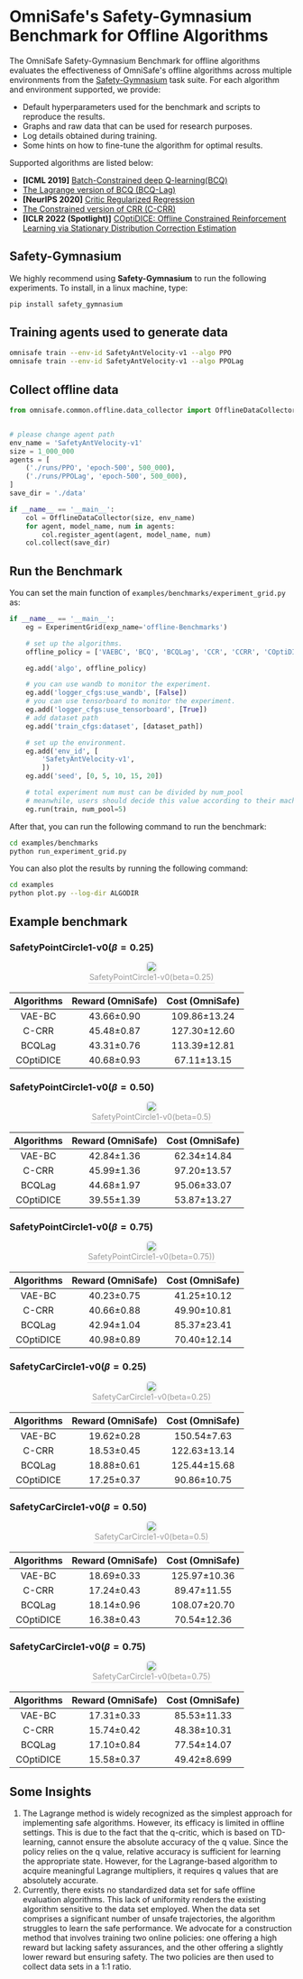 # OmniSafe's Safety-Gymnasium Benchmark for Offline Algorithms

The OmniSafe Safety-Gymnasium Benchmark for offline algorithms evaluates the effectiveness of OmniSafe's offline algorithms across multiple environments from the [Safety-Gymnasium](https://github.com/PKU-Alignment/safety-gymnasium) task suite. For each algorithm and environment supported, we provide:

- Default hyperparameters used for the benchmark and scripts to reproduce the results.
- Graphs and raw data that can be used for research purposes.
- Log details obtained during training.
- Some hints on how to fine-tune the algorithm for optimal results.

Supported algorithms are listed below:

- **[ICML 2019]** [Batch-Constrained deep Q-learning(BCQ)](https://arxiv.org/pdf/1812.02900.pdf)
- [The Lagrange version of BCQ (BCQ-Lag)](https://arxiv.org/pdf/1812.02900.pdf)
- **[NeurIPS 2020]** [Critic Regularized Regression](https://proceedings.neurips.cc//paper/2020/file/588cb956d6bbe67078f29f8de420a13d-Paper.pdf)
- [The Constrained version of CRR (C-CRR)](https://proceedings.neurips.cc/paper/2020/hash/588cb956d6bbe67078f29f8de420a13d-Abstract.html)
- **[ICLR 2022 (Spotlight)]** [COptiDICE: Offline Constrained Reinforcement Learning via Stationary Distribution Correction Estimation](https://arxiv.org/abs/2204.08957?context=cs.AI)

## Safety-Gymnasium

We highly recommend using **Safety-Gymnasium** to run the following experiments. To install, in a linux machine, type:

```bash
pip install safety_gymnasium
```

## Training agents used to generate data

```bash
omnisafe train --env-id SafetyAntVelocity-v1 --algo PPO
omnisafe train --env-id SafetyAntVelocity-v1 --algo PPOLag
```

## Collect offline data

```python
from omnisafe.common.offline.data_collector import OfflineDataCollector


# please change agent path
env_name = 'SafetyAntVelocity-v1'
size = 1_000_000
agents = [
    ('./runs/PPO', 'epoch-500', 500_000),
    ('./runs/PPOLag', 'epoch-500', 500_000),
]
save_dir = './data'

if __name__ == '__main__':
    col = OfflineDataCollector(size, env_name)
    for agent, model_name, num in agents:
        col.register_agent(agent, model_name, num)
    col.collect(save_dir)
```

## Run the Benchmark

You can set the main function of ``examples/benchmarks/experiment_grid.py`` as:

```python
if __name__ == '__main__':
    eg = ExperimentGrid(exp_name='offline-Benchmarks')

    # set up the algorithms.
    offline_policy = ['VAEBC', 'BCQ', 'BCQLag', 'CCR', 'CCRR', 'COptiDICE']

    eg.add('algo', offline_policy)

    # you can use wandb to monitor the experiment.
    eg.add('logger_cfgs:use_wandb', [False])
    # you can use tensorboard to monitor the experiment.
    eg.add('logger_cfgs:use_tensorboard', [True])
    # add dataset path
    eg.add('train_cfgs:dataset', [dataset_path])

    # set up the environment.
    eg.add('env_id', [
        'SafetyAntVelocity-v1',
        ])
    eg.add('seed', [0, 5, 10, 15, 20])

    # total experiment num must can be divided by num_pool
    # meanwhile, users should decide this value according to their machine
    eg.run(train, num_pool=5)
```

After that, you can run the following command to run the benchmark:

```bash
cd examples/benchmarks
python run_experiment_grid.py
```

You can also plot the results by running the following command:

```bash
cd examples
python plot.py --log-dir ALGODIR
```

## Example benchmark

### SafetyPointCircle1-v0($\beta = 0.25$)

<center>
    <img style="border-radius: 0.3125em;
    box-shadow: 0 2px 4px 0 rgba(34,36,38,.12),0 2px 10px 0 rgba(34,36,38,.08);"
    src="https://github.com/Gaiejj/omnisafe_benchmarks_cruve/blob/main/offline/benchmarks/SafetyPointCircle1-v0-0.25.png">
    <br>
    <div style="color:orange; border-bottom: 1px solid #d9d9d9;
    display: inline-block;
    color: #999;
    padding: 2px;">SafetyPointCircle1-v0(beta=0.25)</div>
</center>

| Algorithms | Reward (OmniSafe) | Cost (OmniSafe) |
| :--------: | :---------------: | :-------------: |
|   VAE-BC   |    43.66±0.90     |  109.86±13.24   |
|   C-CRR    |    45.48±0.87     |  127.30±12.60   |
|   BCQLag   |    43.31±0.76     |  113.39±12.81   |
| COptiDICE  |    40.68±0.93     |   67.11±13.15   |

### SafetyPointCircle1-v0($\beta = 0.50$)

<center>
    <img style="border-radius: 0.3125em;
    box-shadow: 0 2px 4px 0 rgba(34,36,38,.12),0 2px 10px 0 rgba(34,36,38,.08);"
    src="https://github.com/Gaiejj/omnisafe_benchmarks_cruve/blob/main/offline/benchmarks/SafetyPointCircle1-v0-0.5.png">
    <br>
    <div style="color:orange; border-bottom: 1px solid #d9d9d9;
    display: inline-block;
    color: #999;
    padding: 2px;">SafetyPointCircle1-v0(beta=0.5)</div>
</center>

| Algorithms | Reward (OmniSafe) | Cost (OmniSafe) |
| :--------: | :---------------: | :-------------: |
|   VAE-BC   |    42.84±1.36     |   62.34±14.84   |
|   C-CRR    |    45.99±1.36     |   97.20±13.57   |
|   BCQLag   |    44.68±1.97     |   95.06±33.07   |
| COptiDICE  |    39.55±1.39     |   53.87±13.27   |

### SafetyPointCircle1-v0($\beta = 0.75$)

<center>
    <img style="border-radius: 0.3125em;
    box-shadow: 0 2px 4px 0 rgba(34,36,38,.12),0 2px 10px 0 rgba(34,36,38,.08);"
    src="https://github.com/Gaiejj/omnisafe_benchmarks_cruve/blob/main/offline/benchmarks/SafetyPointCircle1-v0-0.75.png">
    <br>
    <div style="color:orange; border-bottom: 1px solid #d9d9d9;
    display: inline-block;
    color: #999;
    padding: 2px;">SafetyPointCircle1-v0(beta=0.75))</div>
</center>

| Algorithms | Reward (OmniSafe) | Cost (OmniSafe) |
| :--------: | :---------------: | :-------------: |
|   VAE-BC   |    40.23±0.75     |   41.25±10.12   |
|   C-CRR    |    40.66±0.88     |   49.90±10.81   |
|   BCQLag   |    42.94±1.04     |   85.37±23.41   |
| COptiDICE  |    40.98±0.89     |   70.40±12.14   |

### SafetyCarCircle1-v0($\beta = 0.25$)

<center>
    <img style="border-radius: 0.3125em;
    box-shadow: 0 2px 4px 0 rgba(34,36,38,.12),0 2px 10px 0 rgba(34,36,38,.08);"
    src="https://github.com/Gaiejj/omnisafe_benchmarks_cruve/blob/main/offline/benchmarks/SafetyCarCircle1-v0-0.25.png">
    <br>
    <div style="color:orange; border-bottom: 1px solid #d9d9d9;
    display: inline-block;
    color: #999;
    padding: 2px;">SafetyCarCircle1-v0(beta=0.25)</div>
</center>

| Algorithms | Reward (OmniSafe) | Cost (OmniSafe) |
| :--------: | :---------------: | :-------------: |
|   VAE-BC   |    19.62±0.28     |   150.54±7.63   |
|   C-CRR    |    18.53±0.45     |  122.63±13.14   |
|   BCQLag   |    18.88±0.61     |  125.44±15.68   |
| COptiDICE  |    17.25±0.37     |   90.86±10.75   |

### SafetyCarCircle1-v0($\beta = 0.50$)

<center>
    <img style="border-radius: 0.3125em;
    box-shadow: 0 2px 4px 0 rgba(34,36,38,.12),0 2px 10px 0 rgba(34,36,38,.08);"
    src="https://github.com/Gaiejj/omnisafe_benchmarks_cruve/blob/main/offline/benchmarks/SafetyCarCircle1-v0-0.5.png">
    <br>
    <div style="color:orange; border-bottom: 1px solid #d9d9d9;
    display: inline-block;
    color: #999;
    padding: 2px;">SafetyCarCircle1-v0(beta=0.5)</div>
</center>

| Algorithms | Reward (OmniSafe) | Cost (OmniSafe) |
| :--------: | :---------------: | :-------------: |
|   VAE-BC   |    18.69±0.33     |  125.97±10.36   |
|   C-CRR    |    17.24±0.43     |   89.47±11.55   |
|   BCQLag   |    18.14±0.96     |  108.07±20.70   |
| COptiDICE  |    16.38±0.43     |   70.54±12.36   |

### SafetyCarCircle1-v0($\beta = 0.75$)

<center>
    <img style="border-radius: 0.3125em;
    box-shadow: 0 2px 4px 0 rgba(34,36,38,.12),0 2px 10px 0 rgba(34,36,38,.08);"
    src="https://github.com/Gaiejj/omnisafe_benchmarks_cruve/blob/main/offline/benchmarks/SafetyCarCircle1-v0-0.75.png">
    <br>
    <div style="color:orange; border-bottom: 1px solid #d9d9d9;
    display: inline-block;
    color: #999;
    padding: 2px;">SafetyCarCircle1-v0(beta=0.75)</div>
</center>

| Algorithms | Reward (OmniSafe) | Cost (OmniSafe) |
| :--------: | :---------------: | :-------------: |
|   VAE-BC   |    17.31±0.33     |   85.53±11.33   |
|   C-CRR    |    15.74±0.42     |   48.38±10.31   |
|   BCQLag   |    17.10±0.84     |   77.54±14.07   |
| COptiDICE  |    15.58±0.37     |   49.42±8.699   |


## Some Insights

1. The Lagrange method is widely recognized as the simplest approach for implementing safe algorithms. However, its efficacy is limited in offline settings. This is due to the fact that the q-critic, which is based on TD-learning, cannot ensure the absolute accuracy of the q value. Since the policy relies on the q value, relative accuracy is sufficient for learning the appropriate state. However, for the Lagrange-based algorithm to acquire meaningful Lagrange multipliers, it requires q values that are absolutely accurate.
2. Currently, there exists no standardized data set for safe offline evaluation algorithms. This lack of uniformity renders the existing algorithm sensitive to the data set employed. When the data set comprises a significant number of unsafe trajectories, the algorithm struggles to learn the safe performance. We advocate for a construction method that involves training two online policies: one offering a high reward but lacking safety assurances, and the other offering a slightly lower reward but ensuring safety. The two policies are then used to collect data sets in a 1:1 ratio.
